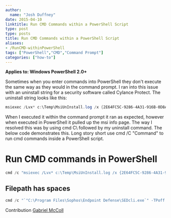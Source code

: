 ```yaml
---
author:
  name: "Josh Duffney"
date: 2015-04-10
linktitle: Run CMD Commands within a PowerShell Script
type: post
type: posts
title: Run CMD Commands within a PowerShell Script
aliases: 
- /RunCMD-withinPowerShell
tags: ["PowerShell","CMD","Command Prompt"]
categories: ["how-to"]
---
```


**Applies to: Windows PowerShell 2.0+**

Sometimes when you enter commands into PowerShell they don't execute the same way as they would in the command prompt. I ran into this issue with an uninstall string for a security software called Cylance Protect. The uninstall string looks like this:

```powershell
msiexec /Lvx* c:\Temp\MsiUnInstall.log /x {2E64FC5C-9286-4A31-916B-0D8AE4B22954} /qn
```

When I executed it within the command prompt it ran as expected, however when executed in PowerShell it pulled up the msi info page. The way I resolved this was by using cmd C\ followed by my uninstall command. The below code demonstrates this. Long story short use cmd /C "Command" to run cmd commands inside a PowerShell script.

# Run CMD commands in PowerShell

```powershell
cmd /c "msiexec /Lvx* c:\Temp\MsiUnInstall.log /x {2E64FC5C-9286-4A31-916B-0D8AE4B22954} /qn"
```

## Filepath has spaces

```powershell
cmd /c "`"C:\Program Files\Sophos\Endpoint Defense\SEDcli.exe`" -TPoff $tamperpassword"
```

Contribution [Gabriel McColl](https://twitter.com/gabrielmccoll)

